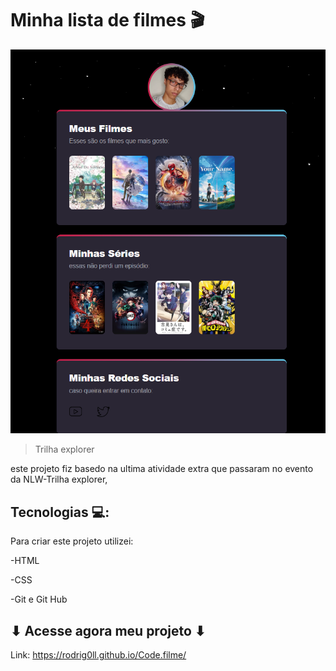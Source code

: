 # Minha lista de filmes 🎬

![preview](./.github/preview.png)

> Trilha explorer

este projeto fiz basedo na ultima atividade extra que passaram no evento da NLW-Trilha explorer,

## Tecnologias 💻:

Para criar este projeto utilizei:

-HTML

-CSS

-Git e Git Hub

## ⬇ Acesse agora meu projeto ⬇
Link:
https://rodrig0ll.github.io/Code.filme/